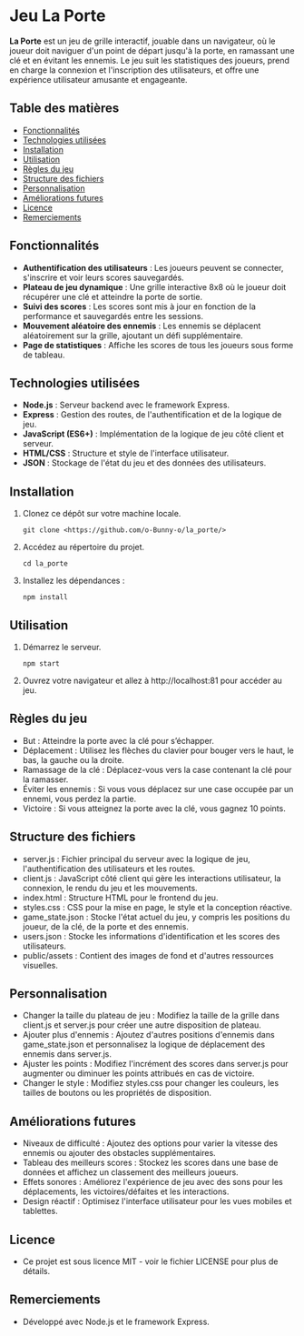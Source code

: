 # Jeu La Porte

**La Porte** est un jeu de grille interactif, jouable dans un navigateur, où le joueur doit naviguer d'un point de départ jusqu'à la porte, en ramassant une clé et en évitant les ennemis. Le jeu suit les statistiques des joueurs, prend en charge la connexion et l'inscription des utilisateurs, et offre une expérience utilisateur amusante et engageante.

## Table des matières

- [Fonctionnalités](#fonctionnalités)
- [Technologies utilisées](#technologies-utilisées)
- [Installation](#installation)
- [Utilisation](#utilisation)
- [Règles du jeu](#règles-du-jeu)
- [Structure des fichiers](#structure-des-fichiers)
- [Personnalisation](#personnalisation)
- [Améliorations futures](#améliorations-futures)
- [Licence](#licence)
- [Remerciements](#remerciements)

## Fonctionnalités

- **Authentification des utilisateurs** : Les joueurs peuvent se connecter, s'inscrire et voir leurs scores sauvegardés.
- **Plateau de jeu dynamique** : Une grille interactive 8x8 où le joueur doit récupérer une clé et atteindre la porte de sortie.
- **Suivi des scores** : Les scores sont mis à jour en fonction de la performance et sauvegardés entre les sessions.
- **Mouvement aléatoire des ennemis** : Les ennemis se déplacent aléatoirement sur la grille, ajoutant un défi supplémentaire.
- **Page de statistiques** : Affiche les scores de tous les joueurs sous forme de tableau.

## Technologies utilisées

- **Node.js** : Serveur backend avec le framework Express.
- **Express** : Gestion des routes, de l'authentification et de la logique de jeu.
- **JavaScript (ES6+)** : Implémentation de la logique de jeu côté client et serveur.
- **HTML/CSS** : Structure et style de l'interface utilisateur.
- **JSON** : Stockage de l'état du jeu et des données des utilisateurs.

## Installation

1. Clonez ce dépôt sur votre machine locale.
   ```
   git clone <https://github.com/o-Bunny-o/la_porte/>
2. Accédez au répertoire du projet.
    ```
    cd la_porte
3. Installez les dépendances :
    ```
    npm install
## Utilisation

1. Démarrez le serveur.
    ```
    npm start
2. Ouvrez votre navigateur et allez à http://localhost:81 pour accéder au jeu.
## Règles du jeu
- But : Atteindre la porte avec la clé pour s’échapper.
- Déplacement : Utilisez les flèches du clavier pour bouger vers le haut, le bas, la gauche ou la droite.
- Ramassage de la clé : Déplacez-vous vers la case contenant la clé pour la ramasser.
- Éviter les ennemis : Si vous vous déplacez sur une case occupée par un ennemi, vous perdez la partie.
- Victoire : Si vous atteignez la porte avec la clé, vous gagnez 10 points.
## Structure des fichiers
- server.js : Fichier principal du serveur avec la logique de jeu, l'authentification des utilisateurs et les routes.
- client.js : JavaScript côté client qui gère les interactions utilisateur, la connexion, le rendu du jeu et les mouvements.
- index.html : Structure HTML pour le frontend du jeu.
- styles.css : CSS pour la mise en page, le style et la conception réactive.
- game_state.json : Stocke l'état actuel du jeu, y compris les positions du joueur, de la clé, de la porte et des ennemis.
- users.json : Stocke les informations d'identification et les scores des utilisateurs.
- public/assets : Contient des images de fond et d'autres ressources visuelles.
## Personnalisation
- Changer la taille du plateau de jeu : Modifiez la taille de la grille dans client.js et server.js pour créer une autre disposition de plateau.
- Ajouter plus d'ennemis : Ajoutez d'autres positions d'ennemis dans game_state.json et personnalisez la logique de déplacement des ennemis dans server.js.
- Ajuster les points : Modifiez l'incrément des scores dans server.js pour augmenter ou diminuer les points attribués en cas de victoire.
- Changer le style : Modifiez styles.css pour changer les couleurs, les tailles de boutons ou les propriétés de disposition.
## Améliorations futures
- Niveaux de difficulté : Ajoutez des options pour varier la vitesse des ennemis ou ajouter des obstacles supplémentaires.
- Tableau des meilleurs scores : Stockez les scores dans une base de données et affichez un classement des meilleurs joueurs.
- Effets sonores : Améliorez l'expérience de jeu avec des sons pour les déplacements, les victoires/défaites et les interactions.
- Design réactif : Optimisez l'interface utilisateur pour les vues mobiles et tablettes.
## Licence
- Ce projet est sous licence MIT - voir le fichier LICENSE pour plus de détails.

## Remerciements
- Développé avec Node.js et le framework Express.
